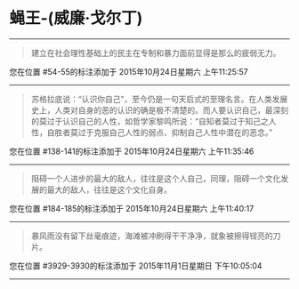 # 蝇王-(威廉·戈尔丁)

---

> 建立在社会理性基础上的民主在专制和暴力面前显得是那么的疲弱无力。

您在位置 #54-55的标注添加于 2015年10月24日星期六 上午11:25:57

---

> 苏格拉底说：“认识你自己”，至今仍是一句天启式的至理名言。在人类发展史上，人类对自身的恶的认识的确是极不清楚的。而人要认识自己，最深刻的莫过于认识自己的人性，如哲学家黎鸣所说：“自知者莫过于知己之人性，自胜者莫过于克服自己人性的弱点、抑制自己人性中潜在的恶念。”

您在位置 #138-141的标注添加于 2015年10月24日星期六 上午11:35:46

---

> 阻碍一个人进步的最大的敌人，往往是这个人自己，同理，阻碍一个文化发展的最大的敌人，往往是这个文化自身。

您在位置 #184-185的标注添加于 2015年10月24日星期六 上午11:40:17

---

> 暴风雨没有留下丝毫痕迹，海滩被冲刷得干干净净，就象被擦得锃亮的刀片。

您在位置 #3929-3930的标注添加于 2015年11月1日星期日 下午10:05:04

---

